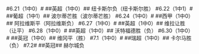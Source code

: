#6.21（1中0）#
##英超（1中0）##
纽卡斯尔负（纽卡斯尔胜）
#6.22（1中1）#
##葡超（1中1）##
波尔蒂芒胜（波尔蒂芒胜）
#6.24（1中0）#
##西甲（1中0）##
阿拉维斯平（阿拉维斯负）
#6.27（1中0）#
##英超（1中0）##
维拉让胜（让平）
#6.28（1中0）#
##英超（1中0）##
沃特福德胜（负）
#6.30（1中0）#
##英冠（1中0）##
维冈平（胜）
#7.1（1中0）#
##瑞超（1中0）##
卡尔马胜（负）
#7.2#
##英冠##
赫尔城负